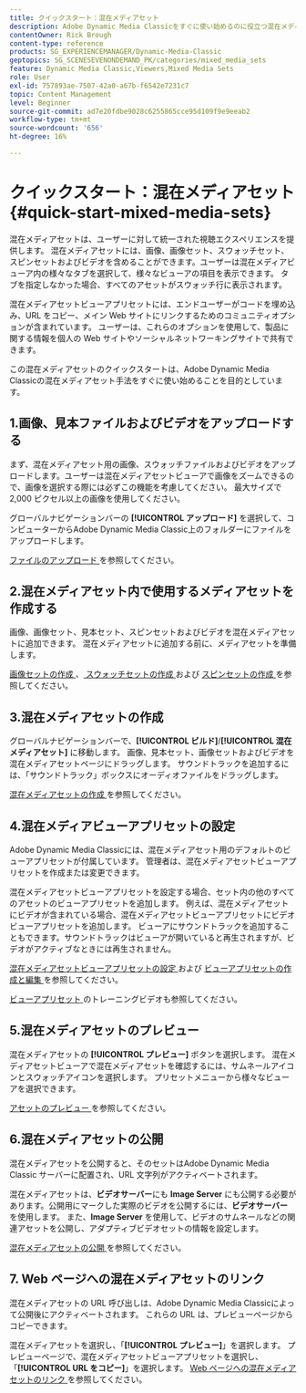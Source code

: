 ```yaml
---
title: クイックスタート：混在メディアセット
description: Adobe Dynamic Media Classicをすぐに使い始めるのに役立つ混在メディアセットの概要とクイックスタートです。
contentOwner: Rick Brough
content-type: reference
products: SG_EXPERIENCEMANAGER/Dynamic-Media-Classic
geptopics: SG_SCENESEVENONDEMAND_PK/categories/mixed_media_sets
feature: Dynamic Media Classic,Viewers,Mixed Media Sets
role: User
exl-id: 757893ae-7507-42a0-a67b-f6542e7231c7
topic: Content Management
level: Beginner
source-git-commit: ad7e20fdbe9028c6255865cce95d109f9e9eeab2
workflow-type: tm+mt
source-wordcount: '656'
ht-degree: 16%

---
```


# クイックスタート：混在メディアセット{#quick-start-mixed-media-sets}

混在メディアセットは、ユーザーに対して統一された視聴エクスペリエンスを提供します。 混在メディアセットには、画像、画像セット、スウォッチセット、スピンセットおよびビデオを含めることができます。ユーザーは混在メディアビューア内の様々なタブを選択して、様々なビューアの項目を表示できます。 タブを指定しなかった場合、すべてのアセットがスウォッチ行に表示されます。

混在メディアセットビューアプリセットには、エンドユーザーがコードを埋め込み、URL をコピー、メイン Web サイトにリンクするためのコミュニティオプションが含まれています。 ユーザーは、これらのオプションを使用して、製品に関する情報を個人の Web サイトやソーシャルネットワーキングサイトで共有できます。

この混在メディアセットのクイックスタートは、Adobe Dynamic Media Classicの混在メディアセット手法をすぐに使い始めることを目的としています。

## 1.画像、見本ファイルおよびビデオをアップロードする

まず、混在メディアセット用の画像、スウォッチファイルおよびビデオをアップロードします。ユーザーは混在メディアセットビューアで画像をズームできるので、画像を選択する際には必ずこの機能を考慮してください。 最大サイズで 2,000 ピクセル以上の画像を使用してください。

グローバルナビゲーションバーの **[!UICONTROL アップロード]** を選択して、コンピューターからAdobe Dynamic Media Classic上のフォルダーにファイルをアップロードします。

[ ファイルのアップロード ](uploading-files.md#uploading-your-files) を参照してください。

## 2.混在メディアセット内で使用するメディアセットを作成する

画像、画像セット、見本セット、スピンセットおよびビデオを混在メディアセットに追加できます。 混在メディアセットに追加する前に、メディアセットを準備します。

[ 画像セットの作成 ](creating-image-set.md#creating-an-image-set)、[ スウォッチセットの作成 ](creating-swatch-set.md#creating-a-swatch-set) および [ スピンセットの作成 ](creating-spin-set.md#creating-a-spin-set) を参照してください。

## 3.混在メディアセットの作成

グローバルナビゲーションバーで、**[!UICONTROL ビルド]**/**[!UICONTROL 混在メディアセット]** に移動します。 画像、見本セット、画像セットおよびビデオを混在メディアセットページにドラッグします。 サウンドトラックを追加するには、「サウンドトラック」ボックスにオーディオファイルをドラッグします。

[ 混在メディアセットの作成 ](creating-mixed-media-set.md#creating-a-mixed-media-set) を参照してください。

## 4.混在メディアビューアプリセットの設定

Adobe Dynamic Media Classicには、混在メディアセット用のデフォルトのビューアプリセットが付属しています。 管理者は、混在メディアセットビューアプリセットを作成または変更できます。

混在メディアセットビューアプリセットを設定する場合、セット内の他のすべてのアセットのビューアプリセットを追加します。 例えば、混在メディアセットにビデオが含まれている場合、混在メディアセットビューアプリセットにビデオビューアプリセットを追加します。 ビューアにサウンドトラックを追加することもできます。サウンドトラックはビューアが開いていると再生されますが、ビデオがアクティブなときには再生されません。

[ 混在メディアセットビューアプリセットの設定 ](setting-mixed-media-set-viewer.md#setting-up-a-mixed-media-set-viewer-preset) および [ ビューアプリセットの作成と編集 ](application-setup.md#adding-and-editing-viewer-presets) を参照してください。

[ ビューアプリセット ](https://s7d5.scene7.com/s7viewers/html5/VideoViewer.html?videoserverurl=https://s7d5.scene7.com/is/content/&emailurl=https://s7d5.scene7.com/s7/emailFriend&serverUrl=https://s7d5.scene7.com/is/image/&config=Scene7SharedAssets/Universal_HTML5_Video&contenturl=https://s7d5.scene7.com/skins/&asset=S7tutorials/550_viewer-presets_converted%20renamed_Done-AVS) のトレーニングビデオも参照してください。

## 5.混在メディアセットのプレビュー

混在メディアセットの **[!UICONTROL プレビュー]** ボタンを選択します。 混在メディアセットビューアで混在メディアセットを確認するには、サムネールアイコンとスウォッチアイコンを選択します。 プリセットメニューから様々なビューアを選択できます。

[ アセットのプレビュー ](previewing-asset.md#previewing-an-asset) を参照してください。

## 6.混在メディアセットの公開

混在メディアセットを公開すると、そのセットはAdobe Dynamic Media Classic サーバーに配置され、URL 文字列がアクティベートされます。

混在メディアセットは、**ビデオサーバー**&#x200B;にも **Image Server** にも公開する必要があります。公開用にマークした実際のビデオを公開するには、**ビデオサーバー** を使用します。 また、**Image Server** を使用して、ビデオのサムネールなどの関連アセットを公開し、アダプティブビデオセットの情報を設定します。

[ 混在メディアセットの公開 ](publishing-mixed-media-set.md#publishing-a-mixed-media-set) を参照してください。

## &#x200B;7. Web ページへの混在メディアセットのリンク

混在メディアセットの URL 呼び出しは、Adobe Dynamic Media Classicによって公開後にアクティベートされます。 これらの URL は、プレビューページからコピーできます。

混在メディアセットを選択し、「**[!UICONTROL プレビュー]**」を選択します。 プレビューページで、混在メディアセットビューアプリセットを選択し、「**[!UICONTROL URL をコピー]**」を選択します。 [Web ページへの混在メディアセットのリンク ](linking-mixed-media-set-web.md#linking-a-mixed-media-set-to-a-web-page) を参照してください。
